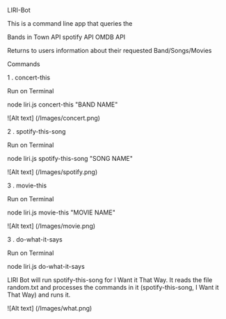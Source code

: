 LIRI-Bot

This is a command line app that queries the 

Bands in Town API
spotify API
OMDB API

Returns to users information about their requested  Band/Songs/Movies

Commands

1 . concert-this

Run on Terminal 

node liri.js concert-this "BAND NAME"


![Alt text] (/Images/concert.png)

 

2 . spotify-this-song

Run on Terminal 

node liri.js spotify-this-song "SONG NAME"


 ![Alt text] (/Images/spotify.png)


3 . movie-this

Run on Terminal 

node liri.js movie-this "MOVIE NAME"


![Alt text] (/Images/movie.png)


3 . do-what-it-says

Run on Terminal 

node liri.js do-what-it-says


LIRI Bot will run spotify-this-song for I Want it That Way. It reads the file random.txt and processes the commands in it (spotify-this-song, I Want it That Way) and runs it.


![Alt text] (/Images/what.png)

